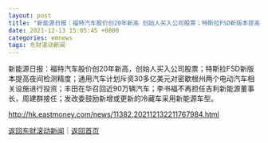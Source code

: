 ```yaml
---
layout: post
title: "新能源日报｜福特汽车股价创20年新高 创始人买入公司股票；特斯拉FSD新版本提高夜间检测精度"
date: 2021-12-13 15:05:45 +0800
categories: emnews
tags: 东财滚动新闻
---
```


新能源日报：福特汽车股价创20年新高，创始人买入公司股票；特斯拉FSD新版本提高夜间检测精度；通用汽车计划斥资30多亿美元对密歇根州两个电动汽车相关设施进行投资；丰田在华召回近90万辆汽车；李书福不再担任吉利新能源董事长，周建群接任；发改委鼓励新增或更新的冷藏车采用新能源车型。

<http://hk.eastmoney.com/news/11382,202112132211767984.html>

[返回东财滚动新闻](//finews.withounder.com/emnews/)｜[返回首页](//finews.withounder.com/)
